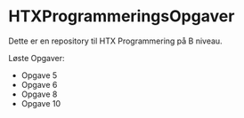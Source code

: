 # HTXProgrammeringsOpgaver

Dette er en repository til HTX Programmering på B niveau.

Løste Opgaver:

- Opgave 5
- Opgave 6
- Opgave 8
- Opgave 10

